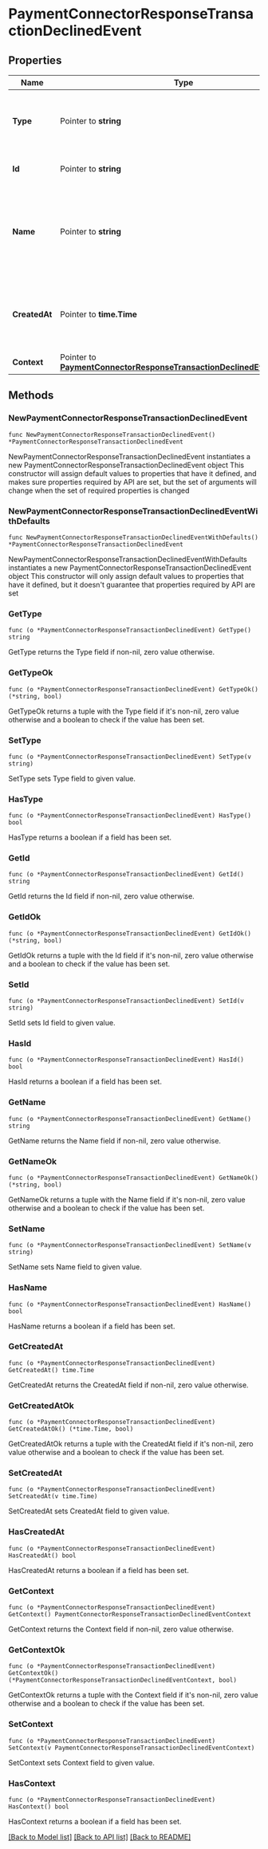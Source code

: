 # PaymentConnectorResponseTransactionDeclinedEvent

## Properties

Name | Type | Description | Notes
------------ | ------------- | ------------- | -------------
**Type** | Pointer to **string** | The type of this resource. Is always &#x60;transaction-event&#x60;. | [optional] 
**Id** | Pointer to **string** | The unique identifier for this event. | [optional] 
**Name** | Pointer to **string** | The name of this resource. Is always &#x60;payment-connector-response-transaction-declined&#x60;. | [optional] 
**CreatedAt** | Pointer to **time.Time** | The date and time when this transaction was created in our system. | [optional] 
**Context** | Pointer to [**PaymentConnectorResponseTransactionDeclinedEventContext**](PaymentConnectorResponseTransactionDeclinedEventContext.md) |  | [optional] 

## Methods

### NewPaymentConnectorResponseTransactionDeclinedEvent

`func NewPaymentConnectorResponseTransactionDeclinedEvent() *PaymentConnectorResponseTransactionDeclinedEvent`

NewPaymentConnectorResponseTransactionDeclinedEvent instantiates a new PaymentConnectorResponseTransactionDeclinedEvent object
This constructor will assign default values to properties that have it defined,
and makes sure properties required by API are set, but the set of arguments
will change when the set of required properties is changed

### NewPaymentConnectorResponseTransactionDeclinedEventWithDefaults

`func NewPaymentConnectorResponseTransactionDeclinedEventWithDefaults() *PaymentConnectorResponseTransactionDeclinedEvent`

NewPaymentConnectorResponseTransactionDeclinedEventWithDefaults instantiates a new PaymentConnectorResponseTransactionDeclinedEvent object
This constructor will only assign default values to properties that have it defined,
but it doesn't guarantee that properties required by API are set

### GetType

`func (o *PaymentConnectorResponseTransactionDeclinedEvent) GetType() string`

GetType returns the Type field if non-nil, zero value otherwise.

### GetTypeOk

`func (o *PaymentConnectorResponseTransactionDeclinedEvent) GetTypeOk() (*string, bool)`

GetTypeOk returns a tuple with the Type field if it's non-nil, zero value otherwise
and a boolean to check if the value has been set.

### SetType

`func (o *PaymentConnectorResponseTransactionDeclinedEvent) SetType(v string)`

SetType sets Type field to given value.

### HasType

`func (o *PaymentConnectorResponseTransactionDeclinedEvent) HasType() bool`

HasType returns a boolean if a field has been set.

### GetId

`func (o *PaymentConnectorResponseTransactionDeclinedEvent) GetId() string`

GetId returns the Id field if non-nil, zero value otherwise.

### GetIdOk

`func (o *PaymentConnectorResponseTransactionDeclinedEvent) GetIdOk() (*string, bool)`

GetIdOk returns a tuple with the Id field if it's non-nil, zero value otherwise
and a boolean to check if the value has been set.

### SetId

`func (o *PaymentConnectorResponseTransactionDeclinedEvent) SetId(v string)`

SetId sets Id field to given value.

### HasId

`func (o *PaymentConnectorResponseTransactionDeclinedEvent) HasId() bool`

HasId returns a boolean if a field has been set.

### GetName

`func (o *PaymentConnectorResponseTransactionDeclinedEvent) GetName() string`

GetName returns the Name field if non-nil, zero value otherwise.

### GetNameOk

`func (o *PaymentConnectorResponseTransactionDeclinedEvent) GetNameOk() (*string, bool)`

GetNameOk returns a tuple with the Name field if it's non-nil, zero value otherwise
and a boolean to check if the value has been set.

### SetName

`func (o *PaymentConnectorResponseTransactionDeclinedEvent) SetName(v string)`

SetName sets Name field to given value.

### HasName

`func (o *PaymentConnectorResponseTransactionDeclinedEvent) HasName() bool`

HasName returns a boolean if a field has been set.

### GetCreatedAt

`func (o *PaymentConnectorResponseTransactionDeclinedEvent) GetCreatedAt() time.Time`

GetCreatedAt returns the CreatedAt field if non-nil, zero value otherwise.

### GetCreatedAtOk

`func (o *PaymentConnectorResponseTransactionDeclinedEvent) GetCreatedAtOk() (*time.Time, bool)`

GetCreatedAtOk returns a tuple with the CreatedAt field if it's non-nil, zero value otherwise
and a boolean to check if the value has been set.

### SetCreatedAt

`func (o *PaymentConnectorResponseTransactionDeclinedEvent) SetCreatedAt(v time.Time)`

SetCreatedAt sets CreatedAt field to given value.

### HasCreatedAt

`func (o *PaymentConnectorResponseTransactionDeclinedEvent) HasCreatedAt() bool`

HasCreatedAt returns a boolean if a field has been set.

### GetContext

`func (o *PaymentConnectorResponseTransactionDeclinedEvent) GetContext() PaymentConnectorResponseTransactionDeclinedEventContext`

GetContext returns the Context field if non-nil, zero value otherwise.

### GetContextOk

`func (o *PaymentConnectorResponseTransactionDeclinedEvent) GetContextOk() (*PaymentConnectorResponseTransactionDeclinedEventContext, bool)`

GetContextOk returns a tuple with the Context field if it's non-nil, zero value otherwise
and a boolean to check if the value has been set.

### SetContext

`func (o *PaymentConnectorResponseTransactionDeclinedEvent) SetContext(v PaymentConnectorResponseTransactionDeclinedEventContext)`

SetContext sets Context field to given value.

### HasContext

`func (o *PaymentConnectorResponseTransactionDeclinedEvent) HasContext() bool`

HasContext returns a boolean if a field has been set.


[[Back to Model list]](../README.md#documentation-for-models) [[Back to API list]](../README.md#documentation-for-api-endpoints) [[Back to README]](../README.md)



